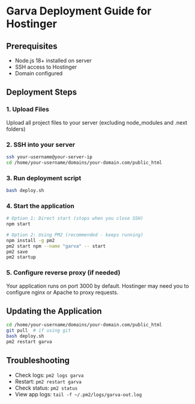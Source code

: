 # Garva Deployment Guide for Hostinger

## Prerequisites
- Node.js 18+ installed on server
- SSH access to Hostinger
- Domain configured

## Deployment Steps

### 1. Upload Files
Upload all project files to your server (excluding node_modules and .next folders)

### 2. SSH into your server
```bash
ssh your-username@your-server-ip
cd /home/your-username/domains/your-domain.com/public_html
```

### 3. Run deployment script
```bash
bash deploy.sh
```

### 4. Start the application
```bash
# Option 1: Direct start (stops when you close SSH)
npm start

# Option 2: Using PM2 (recommended - keeps running)
npm install -g pm2
pm2 start npm --name "garva" -- start
pm2 save
pm2 startup
```

### 5. Configure reverse proxy (if needed)
Your application runs on port 3000 by default. Hostinger may need you to configure nginx or Apache to proxy requests.

## Updating the Application
```bash
cd /home/your-username/domains/your-domain.com/public_html
git pull  # if using git
bash deploy.sh
pm2 restart garva
```

## Troubleshooting
- Check logs: `pm2 logs garva`
- Restart: `pm2 restart garva`
- Check status: `pm2 status`
- View app logs: `tail -f ~/.pm2/logs/garva-out.log`
